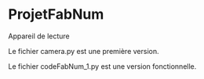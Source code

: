 # ProjetFabNum
Appareil de lecture

Le fichier camera.py est une première version.

Le fichier codeFabNum_1.py est une version fonctionnelle.
